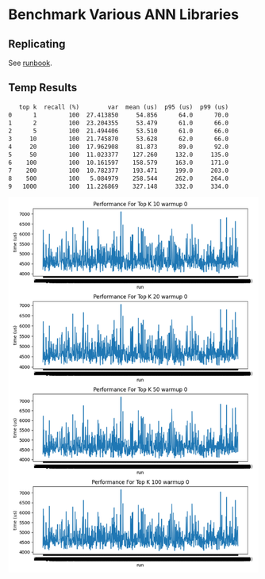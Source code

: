 # Benchmark Various ANN Libraries

## Replicating
See [runbook](RUNBOOK.md). 

## Temp Results
```
   top k  recall (%)        var  mean (us)  p95 (us)  p99 (us)
0      1         100  27.413850     54.856      64.0      70.0
1      2         100  23.204355     53.479      61.0      66.0
2      5         100  21.494406     53.510      61.0      66.0
3     10         100  21.745870     53.628      62.0      66.0
4     20         100  17.962908     81.873      89.0      92.0
5     50         100  11.023377    127.260     132.0     135.0
6    100         100  10.161597    158.579     163.0     171.0
7    200         100  10.782377    193.471     199.0     203.0
8    500         100   5.084979    258.544     262.0     264.0
9   1000         100  11.226869    327.148     332.0     334.0
```
![output](output.png)